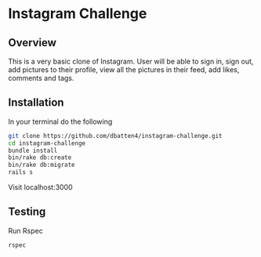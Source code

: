 Instagram Challenge
===================

Overview
-------
This is a very basic clone of Instagram. User will be able to sign in, sign out, add pictures to their profile, view all the pictures in their feed, add likes, comments and tags.

## Installation

In your terminal do the following

```bash
git clone https://github.com/dbatten4/instagram-challenge.git
cd instagram-challenge
bundle install
bin/rake db:create
bin/rake db:migrate
rails s
```

Visit localhost:3000

## Testing

Run Rspec

```sh
rspec
```
